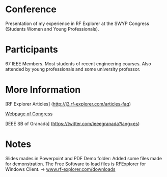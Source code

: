# Conference

Presentation of my experience in RF Explorer at the SWYP Congress (Students Women and Young Professionals).

# Participants

67 IEEE Members. Most students of recent engineering courses. Also attended by young professionals and some university professor.

# More Information

[RF Explorer Articles] (http://j3.rf-explorer.com/articles-faq)

[Webpage of Congress](http://sites.ieee.org/sb-ugr/)

[IEEE SB of Granada] (https://twitter.com/ieeegranada?lang=es)

# Notes

Slides mades in Powerpoint and PDF
Demo folder: Added some files made for demonstration. The Free Software to load files is RFExplorer for Windows Client. -> www.rf-explorer.com/downloads
